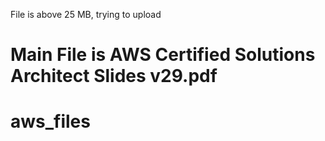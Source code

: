 File is above 25 MB, trying to upload

# Main File is AWS Certified Solutions Architect Slides v29.pdf

# aws_files
